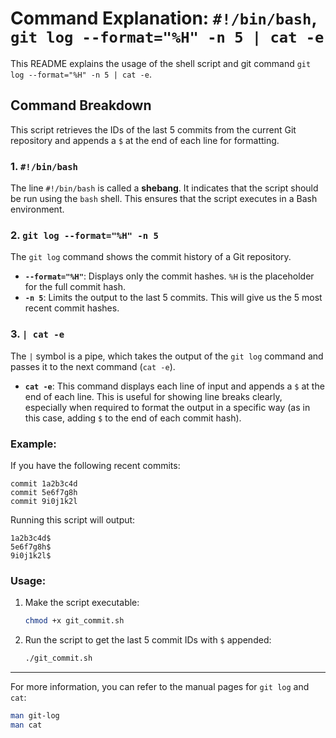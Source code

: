 
# Command Explanation: `#!/bin/bash`, `git log --format="%H" -n 5 | cat -e`

This README explains the usage of the shell script and git command `git log --format="%H" -n 5 | cat -e`.

## Command Breakdown

This script retrieves the IDs of the last 5 commits from the current Git repository and appends a `$` at the end of each line for formatting.

### 1. `#!/bin/bash`

The line `#!/bin/bash` is called a **shebang**. It indicates that the script should be run using the `bash` shell. This ensures that the script executes in a Bash environment.

### 2. `git log --format="%H" -n 5`

The `git log` command shows the commit history of a Git repository.

- **`--format="%H"`**: Displays only the commit hashes. `%H` is the placeholder for the full commit hash.
- **`-n 5`**: Limits the output to the last 5 commits. This will give us the 5 most recent commit hashes.

### 3. `| cat -e`

The `|` symbol is a pipe, which takes the output of the `git log` command and passes it to the next command (`cat -e`).

- **`cat -e`**: This command displays each line of input and appends a `$` at the end of each line. This is useful for showing line breaks clearly, especially when required to format the output in a specific way (as in this case, adding `$` to the end of each commit hash).

### Example:

If you have the following recent commits:

```
commit 1a2b3c4d
commit 5e6f7g8h
commit 9i0j1k2l
```

Running this script will output:
```
1a2b3c4d$
5e6f7g8h$
9i0j1k2l$
```

### Usage:

1. Make the script executable:
   ```bash
   chmod +x git_commit.sh
   ```

2. Run the script to get the last 5 commit IDs with `$` appended:
   ```bash
   ./git_commit.sh
   ```

---

For more information, you can refer to the manual pages for `git log` and `cat`:
```bash
man git-log
man cat
```
